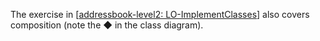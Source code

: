 <panel type="info" header="`W5.5a` Can explain the meaning of composition :star::star::star:" no-close>
  <include src="../../book/oopDesign/associations/composition/full.md" />
</panel>

<!-- ==================================================================================================== -->

<panel type="info" header="`W5.5b` Can implement composition :star::star::star:" no-close>
  <include src="../../book/oopImplementation/composition/full.md" />
  <panel header=":dart: Evidence" expanded>

The exercise in [[addressbook-level2: LO-ImplementClasses](https://github.com/nus-cs2103-AY1718S2/addressbook-level2/blob/master/doc/LearningOutcomes.md#implement-a-class-lo-implementclass)] also covers composition (note the &#9670; in the class diagram).

  </panel>
</panel>
